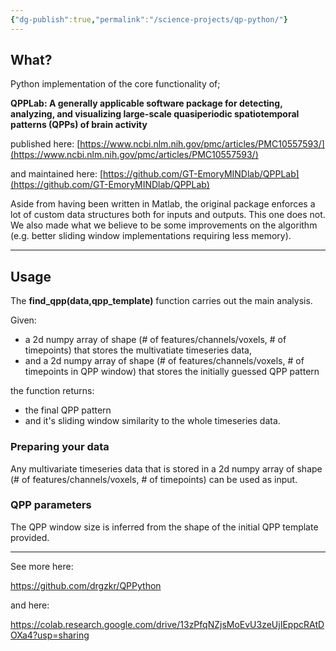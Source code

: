 ```yaml
---
{"dg-publish":true,"permalink":"/science-projects/qp-python/"}
---
```



## What?

Python implementation of the core functionality of;

**QPPLab: A generally applicable software package for detecting, analyzing, and visualizing large-scale quasiperiodic spatiotemporal patterns (QPPs) of brain activity**

published here: [https://www.ncbi.nlm.nih.gov/pmc/articles/PMC10557593/](https://www.ncbi.nlm.nih.gov/pmc/articles/PMC10557593/)

and maintained here: [https://github.com/GT-EmoryMINDlab/QPPLab](https://github.com/GT-EmoryMINDlab/QPPLab)

Aside from having been written in Matlab, the original package enforces a lot of custom data structures both for inputs and outputs. This one does not. We also made what we believe to be some improvements on the algorithm (e.g. better sliding window implementations requiring less memory).

---
## Usage

The **find_qpp(data,qpp_template)** function carries out the main analysis.

Given:
- a 2d numpy array of shape (# of features/channels/voxels, # of timepoints) that stores the multivatiate timeseries data,
- and a 2d numpy array of shape (# of features/channels/voxels, # of timepoints in QPP window) that stores the initially guessed QPP pattern

the function returns:
- the final QPP pattern
- and it's sliding window similarity to the whole timeseries data.

### Preparing your data

Any multivariate timeseries data that is stored in a 2d numpy array of shape (# of features/channels/voxels, # of timepoints) can be used as input.
### QPP parameters

The QPP window size is inferred from the shape of the initial QPP template provided.

---
See more here:

https://github.com/drgzkr/QPPython

and here:

https://colab.research.google.com/drive/13zPfqNZjsMoEvU3zeUjIEppcRAtDOXa4?usp=sharing